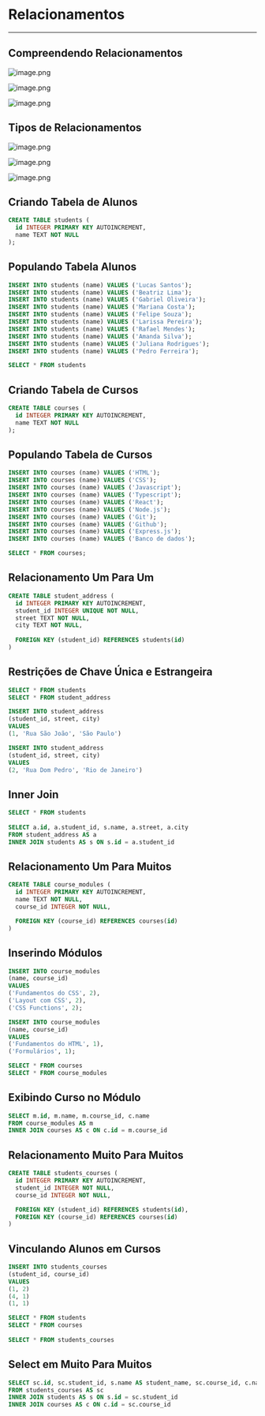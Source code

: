 # Relacionamentos

---

## Compreendendo Relacionamentos

![image.png](assets/aula04-1.png)

![image.png](assets/aula04-2.png)

![image.png](assets/aula04-3.png)

## Tipos de Relacionamentos

![image.png](assets/aula04-4.png)

![image.png](assets/aula04-5.png)

![image.png](assets/aula04-6.png)

## Criando Tabela de Alunos

```sql
CREATE TABLE students (
  id INTEGER PRIMARY KEY AUTOINCREMENT,
  name TEXT NOT NULL
);
```

## Populando Tabela Alunos

```sql
INSERT INTO students (name) VALUES ('Lucas Santos'); 
INSERT INTO students (name) VALUES ('Beatriz Lima'); 
INSERT INTO students (name) VALUES ('Gabriel Oliveira'); 
INSERT INTO students (name) VALUES ('Mariana Costa'); 
INSERT INTO students (name) VALUES ('Felipe Souza'); 
INSERT INTO students (name) VALUES ('Larissa Pereira'); 
INSERT INTO students (name) VALUES ('Rafael Mendes'); 
INSERT INTO students (name) VALUES ('Amanda Silva'); 
INSERT INTO students (name) VALUES ('Juliana Rodrigues'); 
INSERT INTO students (name) VALUES ('Pedro Ferreira');

SELECT * FROM students
```

## Criando Tabela de Cursos

```sql
CREATE TABLE courses (
  id INTEGER PRIMARY KEY AUTOINCREMENT,
  name TEXT NOT NULL
);
```

## Populando Tabela de Cursos

```sql
INSERT INTO courses (name) VALUES ('HTML');
INSERT INTO courses (name) VALUES ('CSS');
INSERT INTO courses (name) VALUES ('Javascript');
INSERT INTO courses (name) VALUES ('Typescript');
INSERT INTO courses (name) VALUES ('React');
INSERT INTO courses (name) VALUES ('Node.js');
INSERT INTO courses (name) VALUES ('Git');
INSERT INTO courses (name) VALUES ('Github');
INSERT INTO courses (name) VALUES ('Express.js');
INSERT INTO courses (name) VALUES ('Banco de dados');

SELECT * FROM courses;
```

## Relacionamento Um Para Um

```sql
CREATE TABLE student_address (
  id INTEGER PRIMARY KEY AUTOINCREMENT,
  student_id INTEGER UNIQUE NOT NULL,
  street TEXT NOT NULL,
  city TEXT NOT NULL,
  
  FOREIGN KEY (student_id) REFERENCES students(id)
)
```

## Restrições de Chave Única e Estrangeira

```sql
SELECT * FROM students
SELECT * FROM student_address

INSERT INTO student_address
(student_id, street, city) 
VALUES
(1, 'Rua São João', 'São Paulo')

INSERT INTO student_address
(student_id, street, city) 
VALUES
(2, 'Rua Dom Pedro', 'Rio de Janeiro')
```

## Inner Join

```sql
SELECT * FROM students
  
SELECT a.id, a.student_id, s.name, a.street, a.city
FROM student_address AS a
INNER JOIN students AS s ON s.id = a.student_id
```

## Relacionamento Um Para Muitos

```sql
CREATE TABLE course_modules (
  id INTEGER PRIMARY KEY AUTOINCREMENT,
  name TEXT NOT NULL,
  course_id INTEGER NOT NULL,

  FOREIGN KEY (course_id) REFERENCES courses(id)
)
```

## Inserindo Módulos

```sql
INSERT INTO course_modules 
(name, course_id) 
VALUES
('Fundamentos do CSS', 2),
('Layout com CSS', 2),
('CSS Functions', 2);

INSERT INTO course_modules 
(name, course_id) 
VALUES
('Fundamentos do HTML', 1),
('Formulários', 1);

SELECT * FROM courses
SELECT * FROM course_modules
```

## Exibindo Curso no Módulo

```sql
SELECT m.id, m.name, m.course_id, c.name
FROM course_modules AS m
INNER JOIN courses AS c ON c.id = m.course_id
```

## Relacionamento Muito Para Muitos

```sql
CREATE TABLE students_courses (
  id INTEGER PRIMARY KEY AUTOINCREMENT,
  student_id INTEGER NOT NULL, 
  course_id INTEGER NOT NULL,

  FOREIGN KEY (student_id) REFERENCES students(id),
  FOREIGN KEY (course_id) REFERENCES courses(id)
)
```

## Vinculando Alunos em Cursos

```sql
INSERT INTO students_courses 
(student_id, course_id)
VALUES
(1, 2)
(4, 1)
(1, 1)

SELECT * FROM students
SELECT * FROM courses
  
SELECT * FROM students_courses
```

## Select em Muito Para Muitos

```sql
SELECT sc.id, sc.student_id, s.name AS student_name, sc.course_id, c.name AS course_name
FROM students_courses AS sc
INNER JOIN students AS s ON s.id = sc.student_id
INNER JOIN courses AS c ON c.id = sc.course_id
```

